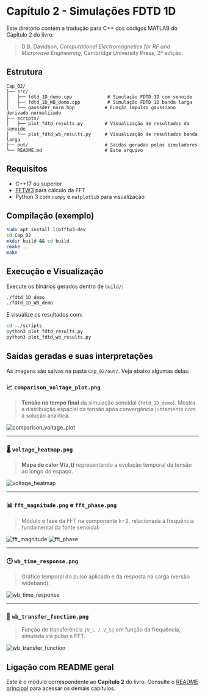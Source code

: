 # Capítulo 2 - Simulações FDTD 1D

Este diretório contém a tradução para C++ dos códigos MATLAB do Capítulo 2 do livro:

> D.B. Davidson, *Computational Electromagnetics for RF and Microwave Engineering*, Cambridge University Press, 2ª edição.

## Estrutura

```
Cap_02/
├── src/
│   ├── fdtd_1D_demo.cpp             # Simulação FDTD 1D com senoide
│   ├── fdtd_1D_WB_demo.cpp          # Simulação FDTD 1D banda larga
│   └── gaussder_norm.hpp           # Função impulso gaussiano derivado normalizado
├── scripts/
│   ├── plot_fdtd_results.py        # Visualização de resultados da senoide
│   └── plot_fdtd_wb_results.py     # Visualização de resultados banda larga
├── out/                            # Saídas geradas pelos simuladores
└── README.md                       # Este arquivo
```

## Requisitos

- C++17 ou superior
- [FFTW3](http://www.fftw.org/) para cálculo da FFT
- Python 3 com `numpy` e `matplotlib` para visualização

## Compilação (exemplo)

```bash
sudo apt install libfftw3-dev
cd Cap_02
mkdir build && cd build
cmake ..
make
```

## Execução e Visualização

Execute os binários gerados dentro de `build/`:

```bash
./fdtd_1D_demo
./fdtd_1D_WB_demo
```

E visualize os resultados com:

```bash
cd ../scripts
python3 plot_fdtd_results.py
python3 plot_fdtd_wb_results.py
```

## Saídas geradas e suas interpretações

As imagens são salvas na pasta `Cap_02/out/`. Veja abaixo algumas delas:

### 📈 `comparison_voltage_plot.png`
> **Tensão no tempo final** da simulação senoidal (`fdtd_1D_demo`). Mostra a distribuição espacial da tensão após convergência juntamente com a solução analítica.

![comparison_voltage_plot](/Cap_02/out/comparison_voltage_plot.png)

---

### 🌡️ `voltage_heatmap.png`
> **Mapa de calor V(z,t)** representando a evolução temporal da tensão ao longo do espaço.

![voltage_heatmap](/Cap_02/out/voltage_heatmap.png)

---

### 📊 `fft_magnitude.png` e `fft_phase.png`
> Módulo e fase da FFT na componente k=2, relacionada à frequência fundamental da fonte senoidal.

![fft_magnitude](/Cap_02/out/fft_magnitude.png)
![fft_phase](/Cap_02/out/fft_phase.png)

---

### 🕒 `wb_time_response.png`
> Gráfico temporal do pulso aplicado e da resposta na carga (versão wideband).

![wb_time_response](/Cap_02/out/wb_time_response.png)

---

### 📡 `wb_transfer_function.png`
> Função de transferência `|V_L / V_S|` em função da frequência, simulada via pulso e FFT.

![wb_transfer_function](/Cap_02/out/wb_transfer_function.png)

## Ligação com README geral

Este é o módulo correspondente ao **Capítulo 2** do livro. Consulte o [README principal](../README.md) para acessar os demais capítulos.
